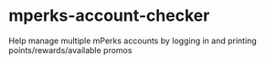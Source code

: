 # mperks-account-checker
Help manage multiple mPerks accounts by logging in and printing points/rewards/available promos
